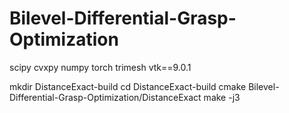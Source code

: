# Bilevel-Differential-Grasp-Optimization
scipy
cvxpy
numpy
torch
trimesh
vtk==9.0.1

mkdir DistanceExact-build
cd DistanceExact-build
cmake Bilevel-Differential-Grasp-Optimization/DistanceExact
make -j3
